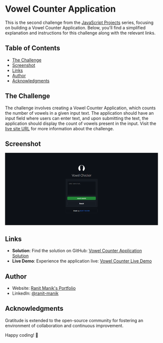 # Vowel Counter Application

This is the second challenge from the [JavaScript Projects](https://github.com/RanitManik/JavaScript-projects/) series,
focusing on building a Vowel Counter Application. Below, you'll find a simplified explanation and instructions for this
challenge along with the relevant links.

## Table of Contents

- [The Challenge](#the-challenge)
- [Screenshot](#screenshot)
- [Links](#links)
- [Author](#author)
- [Acknowledgments](#acknowledgments)

## The Challenge

The challenge involves creating a Vowel Counter Application, which counts the number of vowels in a given input text.
The application should have an input field where users can enter text, and upon submitting the text, the application
should display the count of vowels present in the input. Visit
the [live site URL](https://ranitmanik.github.io/JavaScript-projects/02.%20Vowel%20Counter%20Application/index.html) for
more information about the challenge.

## Screenshot

![Screen Shot.png](Screen%20Shot.png)

## Links

- **Solution**:
  Find the solution on
  GitHub: [Vowel Counter Application Solution](https://github.com/RanitManik/JavaScript-projects/tree/main/02.%20Vowel%20Counter%20Application)
- **Live Demo**:
  Experience the application
  live: [Vowel Counter Live Demo](https://ranitmanik.github.io/JavaScript-projects/02.%20Vowel%20Counter%20Application/index.html)

## Author

- Website: [Ranit Manik's Portfolio](https://ranitmanik.github.io/Portfolio-1.0)
- LinkedIn: [@ranit-manik](https://www.linkedin.com/in/ranit-manik/)

## Acknowledgments

Gratitude is extended to the open-source community for fostering an environment of collaboration and continuous
improvement.

Happy coding! 🚀